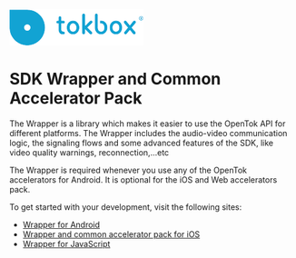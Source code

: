 ![logo](./tokbox-logo.png)

# SDK Wrapper and Common Accelerator Pack<br/>

The Wrapper is a library which makes it easier to use the OpenTok API for different platforms. 
The Wrapper includes the audio-video communication logic, the signaling flows and some advanced features of the SDK, like video quality warnings, reconnection,...etc

The Wrapper is required whenever you use any of the OpenTok accelerators for Android. It is optional for the iOS and Web accelerators pack. 

To get started with your development, visit the following sites:

- [Wrapper for Android](./android/README.md)
- [Wrapper and common accelerator pack for iOS](./iOS/README.md)
- [Wrapper for JavaScript](./js/README.md)
